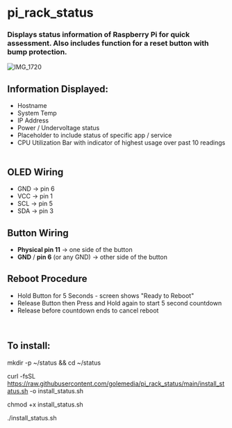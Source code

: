 # pi_rack_status

### Displays status information of Raspberry Pi for quick assessment. Also includes function for a reset button with bump protection.
![IMG_1720](https://github.com/user-attachments/assets/4deb1d87-4446-48b0-9ae3-41ea2a3dbf26)

## Information Displayed:
- Hostname
- System Temp
- IP Address
- Power / Undervoltage status
- Placeholder to include status of specific app / service
- CPU Utilization Bar with indicator of highest usage over past 10 readings
&nbsp;
## OLED Wiring
- GND → pin 6
- VCC → pin 1
- SCL → pin 5
- SDA → pin 3
&nbsp;
## Button Wiring
- **Physical pin 11** → one side of the button
- **GND** / **pin 6** (or any GND) → other side of the button
&nbsp;
## Reboot Procedure
- Hold Button for 5 Seconds - screen shows "Ready to Reboot"
- Release Button then Press and Hold again to start 5 second countdown
- Release before countdown ends to cancel reboot

&nbsp;
## To install:

mkdir -p ~/status && cd ~/status

curl -fsSL https://raw.githubusercontent.com/golemedia/pi_rack_status/main/install_status.sh -o install_status.sh

chmod +x install_status.sh

./install_status.sh
